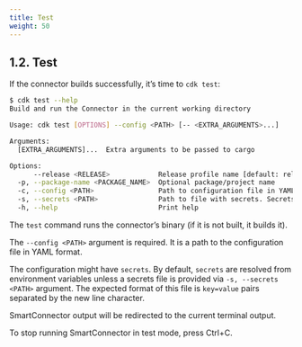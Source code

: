 ```yaml
---
title: Test 
weight: 50
---
```

## 1.2. Test

If the connector builds successfully, it’s time to `cdk test`:

```bash
$ cdk test --help
Build and run the Connector in the current working directory

Usage: cdk test [OPTIONS] --config <PATH> [-- <EXTRA_ARGUMENTS>...]

Arguments:
  [EXTRA_ARGUMENTS]...  Extra arguments to be passed to cargo

Options:
      --release <RELEASE>            Release profile name [default: release]
  -p, --package-name <PACKAGE_NAME>  Optional package/project name
  -c, --config <PATH>                Path to configuration file in YAML format
  -s, --secrets <PATH>               Path to file with secrets. Secrets are 'key=value' pairs separated by the new line character. Optional
  -h, --help                         Print help
```

The `test` command runs the connector’s binary (if it is not built, it builds it). 

The `--config <PATH>` argument is required. It is a path to the configuration file in YAML format. 

The configuration might have `secrets`. By default, `secrets` are resolved from environment variables unless a secrets file is provided via `-s, --secrets <PATH>` argument. The expected format of this file is `key=value` pairs separated by the new line character.

SmartConnector output will be redirected to the current terminal output.

To stop running SmartConnector in test mode, press Ctrl+C.
